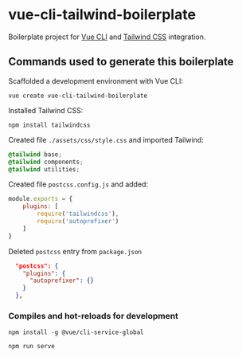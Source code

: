 # vue-cli-tailwind-boilerplate

Boilerplate project for [Vue CLI](https://cli.vuejs.org/) and [Tailwind CSS](https://tailwindcss.com/) integration.

## Commands used to generate this boilerplate

Scaffolded a development environment with Vue CLI:

```
vue create vue-cli-tailwind-boilerplate
```

Installed Tailwind CSS:

```
npm install tailwindcss
```

Created file `./assets/css/style.css` and imported Tailwind:

```css
@tailwind base;
@tailwind components;
@tailwind utilities;
```

Created file `postcss.config.js` and added:

```js
module.exports = {
    plugins: [
        require('tailwindcss'),
        require('autoprefixer')
    ]
}
```

Deleted `postcss` entry from `package.json`

```json
  "postcss": {
    "plugins": {
      "autoprefixer": {}
    }
  },
```

### Compiles and hot-reloads for development
```
npm install -g @vue/cli-service-global
```
```
npm run serve
```
